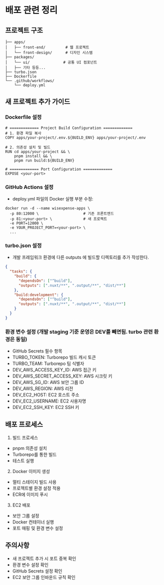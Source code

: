 # 배포 관련 정리

## 프로젝트 구조
```text
├── apps/
│   ├── front-end/         # 웹 프로젝트
│   └── front-design/      # 디자인 시스템
├── packages/
│   └── ui/               # 공통 UI 컴포넌트
│   ├── 기타 등등...
├── turbo.json
├── Dockerfile
└── .github/workflows/
    └── deploy.yml
```

## 새 프로젝트 추가 가이드
### Dockerfile 설정
```text
# ============= Project Build Configuration =============
# 1. 환경 파일 복사
COPY apps/your-project/.env.${BUILD_ENV} apps/your-project/.env

# 2. 의존성 설치 및 빌드
RUN cd apps/your-project && \
    pnpm install && \
    pnpm run build:${BUILD_ENV}

# ============= Port Configuration =============
EXPOSE <your-port>
```

### GitHub Actions 설정
  - deploy.yml 파일의 Docker 실행 부분 수정:
```text
docker run -d --name wisexpense-apps \
  -p 80:12000 \                    # 기존 프론트엔드
  -p 81:<your-port> \              # 새 프로젝트
  -e PORT=12000 \
  -e YOUR_PROJECT_PORT=<your-port> \
  ...
```

### turbo.json 설정
   - 개발 프레임워크 환경에 다른 outputs 에 빌드할 디렉토리를 추가 작성한다.
```json
{
  "tasks": {
    "build": {
      "dependsOn": ["^build"],
      "outputs": [".nuxt/**", ".output/**", "dist/**"]
    },
    "build:development": {
      "dependsOn": ["^build"],
      "outputs": [".nuxt/**", ".output/**", "dist/**"]
    }
  }
}
```

### 환경 변수 설정 (개발 staging 기준 운영은 DEV를 빼면됨. turbo 관련 환경은 동일)
  - GitHub Secrets 필수 항목
  - TURBO_TOKEN: Turborepo 빌드 캐시 토큰
  - TURBO_TEAM: Turborepo 팀 식별자
  - DEV_AWS_ACCESS_KEY_ID: AWS 접근 키
  - DEV_AWS_SECRET_ACCESS_KEY: AWS 시크릿 키
  - DEV_AWS_SG_ID: AWS 보안 그룹 ID
  - DEV_AWS_REGION: AWS 리전
  - DEV_EC2_HOST: EC2 호스트 주소
  - DEV_EC2_USERNAME: EC2 사용자명
  - DEV_EC2_SSH_KEY: EC2 SSH 키

## 배포 프로세스
1. 빌드 프로세스
  - pnpm 의존성 설치
  - Turborepo를 통한 빌드
  - 테스트 실행
2. Docker 이미지 생성
  - 멀티 스테이지 빌드 사용
  - 프로젝트별 환경 설정 적용
  - ECR에 이미지 푸시
3. EC2 배포
  - 보안 그룹 설정
  - Docker 컨테이너 실행
  - 포트 매핑 및 환경 변수 설정

## 주의사항
  - 새 프로젝트 추가 시 포트 중복 확인
  - 환경 변수 설정 확인
  - GitHub Secrets 설정 확인
  - EC2 보안 그룹 인바운드 규칙 확인
